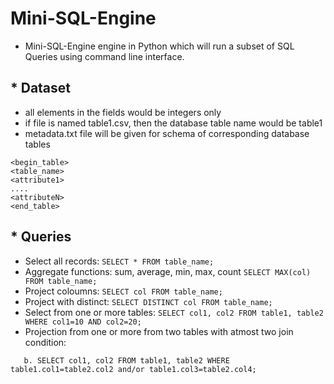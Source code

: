 # Mini-SQL-Engine
- Mini-SQL-Engine engine in Python which will run a subset of SQL Queries using command line interface.

 ## * Dataset
- all elements in the fields would be integers only
- if file is named table1.csv, then the database table name would be table1
- metadata.txt file will be given for schema of corresponding database tables
```
<begin_table>
<table_name>
<attribute1>
....
<attributeN>
<end_table>
```
## * Queries
   -   Select all records: `SELECT * FROM table_name;` 
   -   Aggregate functions: sum, average, min, max, count `SELECT MAX(col) FROM table_name;`
   -   Project coloumns: `SELECT col FROM table_name;`
   -   Project with distinct: `SELECT DISTINCT col FROM table_name;`
   -   Select from one or more tables: `SELECT col1, col2 FROM table1, table2 WHERE col1=10 AND col2=20;`
   -   Projection from one or more from two tables with atmost two join condition:
 ```a. SELECT * FROM table1, table2 WHERE table1.col1=table2.col2;
    b. SELECT col1, col2 FROM table1, table2 WHERE table1.col1=table2.col2 and/or table1.col3=table2.col4; 
 ```


